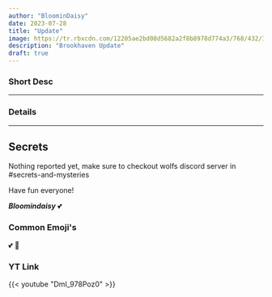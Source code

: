 ```yaml
---
author: "BloominDaisy"
date: 2023-07-28
title: "Update"
image: https://tr.rbxcdn.com/12205ae2bd08d5682a2f8b8978d774a3/768/432/Image/Png
description: "Brookhaven Update"
draft: true
---
```


### Short Desc

---

### Details
---

## Secrets

Nothing reported yet, make sure to checkout wolfs discord server in #secrets-and-mysteries 

Have fun everyone!

_**Bloomindaisy**_ <span class="nowrap"><span class="emojify">💕</span>


### Common Emoji's 

<span class="emojify">💕</span>
<span class="emojify">🤯</span>

### YT Link

{{< youtube "DmI_978Poz0" >}}